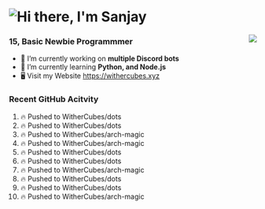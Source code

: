 <h1 align="left">
  <img src="https://raw.githubusercontent.com/WitherCubes/WitherCubes/master/header.svg" alt="Hi there, I'm Sanjay" />
</h1>

<a href="https://discord.com/users/745631160809422959">
  <img src="https://lanyard-profile-readme.vercel.app/api/745631160809422959?bg=23283d&borderRadius=15px" align="right" />
</a>

### 15, Basic Newbie Programmmer

- 🔭 I’m currently working on **multiple Discord bots**
- 🌱 I’m currently learning **Python, and Node.js**
- 🖥️ Visit my Website https://withercubes.xyz


### Recent GitHub Acitvity
<!--START_SECTION:activity-->
1. 🔥 Pushed to WitherCubes/dots
2. 🔥 Pushed to WitherCubes/dots
3. 🔥 Pushed to WitherCubes/arch-magic
4. 🔥 Pushed to WitherCubes/arch-magic
5. 🔥 Pushed to WitherCubes/dots
6. 🔥 Pushed to WitherCubes/dots
7. 🔥 Pushed to WitherCubes/arch-magic
8. 🔥 Pushed to WitherCubes/dots
9. 🔥 Pushed to WitherCubes/dots
10. 🔥 Pushed to WitherCubes/arch-magic
<!--END_SECTION:activity-->